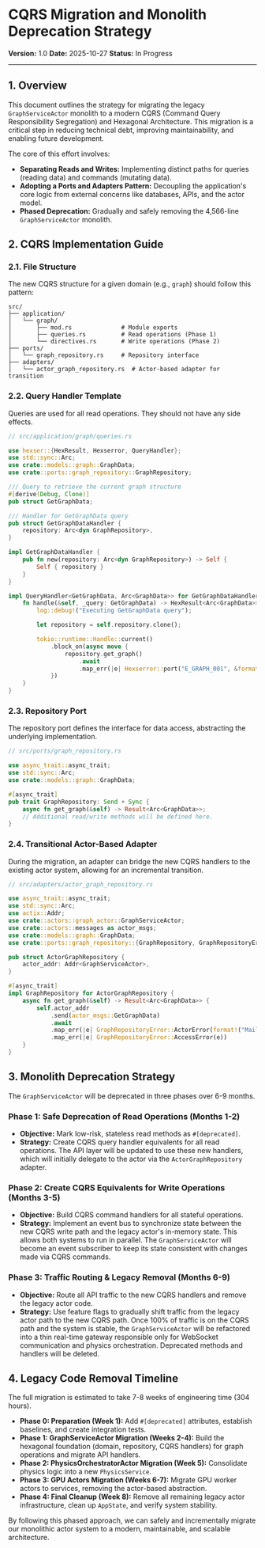 # CQRS Migration and Monolith Deprecation Strategy

**Version:** 1.0
**Date:** 2025-10-27
**Status:** In Progress

---

## 1. Overview

This document outlines the strategy for migrating the legacy `GraphServiceActor` monolith to a modern CQRS (Command Query Responsibility Segregation) and Hexagonal Architecture. This migration is a critical step in reducing technical debt, improving maintainability, and enabling future development.

The core of this effort involves:
-   **Separating Reads and Writes:** Implementing distinct paths for queries (reading data) and commands (mutating data).
-   **Adopting a Ports and Adapters Pattern:** Decoupling the application's core logic from external concerns like databases, APIs, and the actor model.
-   **Phased Deprecation:** Gradually and safely removing the 4,566-line `GraphServiceActor` monolith.

## 2. CQRS Implementation Guide

### 2.1. File Structure

The new CQRS structure for a given domain (e.g., `graph`) should follow this pattern:

```
src/
├── application/
│   └── graph/
│       ├── mod.rs              # Module exports
│       ├── queries.rs          # Read operations (Phase 1)
│       └── directives.rs       # Write operations (Phase 2)
├── ports/
│   └── graph_repository.rs     # Repository interface
├── adapters/
│   └── actor_graph_repository.rs  # Actor-based adapter for transition
```

### 2.2. Query Handler Template

Queries are used for all read operations. They should not have any side effects.

```rust
// src/application/graph/queries.rs

use hexser::{HexResult, Hexserror, QueryHandler};
use std::sync::Arc;
use crate::models::graph::GraphData;
use crate::ports::graph_repository::GraphRepository;

/// Query to retrieve the current graph structure
#[derive(Debug, Clone)]
pub struct GetGraphData;

/// Handler for GetGraphData query
pub struct GetGraphDataHandler {
    repository: Arc<dyn GraphRepository>,
}

impl GetGraphDataHandler {
    pub fn new(repository: Arc<dyn GraphRepository>) -> Self {
        Self { repository }
    }
}

impl QueryHandler<GetGraphData, Arc<GraphData>> for GetGraphDataHandler {
    fn handle(&self, _query: GetGraphData) -> HexResult<Arc<GraphData>> {
        log::debug!("Executing GetGraphData query");

        let repository = self.repository.clone();

        tokio::runtime::Handle::current()
            .block_on(async move {
                repository.get_graph()
                    .await
                    .map_err(|e| Hexserror::port("E_GRAPH_001", &format!("Failed to get graph: {}", e)))
            })
    }
}
```

### 2.3. Repository Port

The repository port defines the interface for data access, abstracting the underlying implementation.

```rust
// src/ports/graph_repository.rs

use async_trait::async_trait;
use std::sync::Arc;
use crate::models::graph::GraphData;

#[async_trait]
pub trait GraphRepository: Send + Sync {
    async fn get_graph(&self) -> Result<Arc<GraphData>>;
    // Additional read/write methods will be defined here.
}
```

### 2.4. Transitional Actor-Based Adapter

During the migration, an adapter can bridge the new CQRS handlers to the existing actor system, allowing for an incremental transition.

```rust
// src/adapters/actor_graph_repository.rs

use async_trait::async_trait;
use std::sync::Arc;
use actix::Addr;
use crate::actors::graph_actor::GraphServiceActor;
use crate::actors::messages as actor_msgs;
use crate::models::graph::GraphData;
use crate::ports::graph_repository::{GraphRepository, GraphRepositoryError, Result};

pub struct ActorGraphRepository {
    actor_addr: Addr<GraphServiceActor>,
}

#[async_trait]
impl GraphRepository for ActorGraphRepository {
    async fn get_graph(&self) -> Result<Arc<GraphData>> {
        self.actor_addr
            .send(actor_msgs::GetGraphData)
            .await
            .map_err(|e| GraphRepositoryError::ActorError(format!("Mailbox error: {}", e)))?
            .map_err(|e| GraphRepositoryError::AccessError(e))
    }
}
```

## 3. Monolith Deprecation Strategy

The `GraphServiceActor` will be deprecated in three phases over 6-9 months.

### Phase 1: Safe Deprecation of Read Operations (Months 1-2)

-   **Objective:** Mark low-risk, stateless read methods as `#[deprecated]`.
-   **Strategy:** Create CQRS query handler equivalents for all read operations. The API layer will be updated to use these new handlers, which will initially delegate to the actor via the `ActorGraphRepository` adapter.

### Phase 2: Create CQRS Equivalents for Write Operations (Months 3-5)

-   **Objective:** Build CQRS command handlers for all stateful operations.
-   **Strategy:** Implement an event bus to synchronize state between the new CQRS write path and the legacy actor's in-memory state. This allows both systems to run in parallel. The `GraphServiceActor` will become an event subscriber to keep its state consistent with changes made via CQRS commands.

### Phase 3: Traffic Routing & Legacy Removal (Months 6-9)

-   **Objective:** Route all API traffic to the new CQRS handlers and remove the legacy actor code.
-   **Strategy:** Use feature flags to gradually shift traffic from the legacy actor path to the new CQRS path. Once 100% of traffic is on the CQRS path and the system is stable, the `GraphServiceActor` will be refactored into a thin real-time gateway responsible only for WebSocket communication and physics orchestration. Deprecated methods and handlers will be deleted.

## 4. Legacy Code Removal Timeline

The full migration is estimated to take 7-8 weeks of engineering time (304 hours).

-   **Phase 0: Preparation (Week 1):** Add `#[deprecated]` attributes, establish baselines, and create integration tests.
-   **Phase 1: GraphServiceActor Migration (Weeks 2-4):** Build the hexagonal foundation (domain, repository, CQRS handlers) for graph operations and migrate API handlers.
-   **Phase 2: PhysicsOrchestratorActor Migration (Week 5):** Consolidate physics logic into a new `PhysicsService`.
-   **Phase 3: GPU Actors Migration (Weeks 6-7):** Migrate GPU worker actors to services, removing the actor-based abstraction.
-   **Phase 4: Final Cleanup (Week 8):** Remove all remaining legacy actor infrastructure, clean up `AppState`, and verify system stability.

By following this phased approach, we can safely and incrementally migrate our monolithic actor system to a modern, maintainable, and scalable architecture.